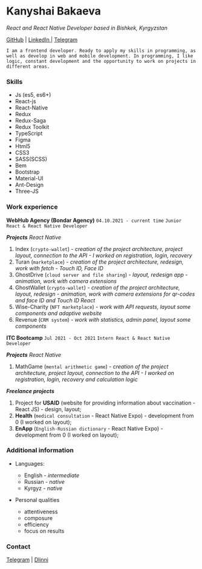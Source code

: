 # Kanyshai Bakaeva 
_React and React Native Developer based in Bishkek, Kyrgyzstan_

[GitHub](https://github.com/kbakaeva) |  [LinkedIn ](https://www.linkedin.com/in/kbakaeva/) | [Telegram](https://t.me/kanyshai_bakaeva)

`I am a frontend developer. Ready to apply my skills in programming, as well as develop in web and mobile development.
In programming, I like logic, constant development and the opportunity to work on projects in different areas.`


### Skills

 - Js (es5, es6+)
 - React-js
 - React-Native
 - Redux
 - Redux-Saga
 - Redux Toolkit
 - TypeScript
 - Figma
 - Html5
 - CSS3
 - SASS(SCSS)
 - Bem
 - Bootstrap
 - Material-UI
 - Ant-Design
 - Three-JS
 

### Work experience

**WebHub Agency (Bondar Agency)**
`04.10.2021 - current time`
`Junior React & React Native Developer`

**_Projects_**
_React Native_
1. Index (`crypto-wallet`) - _creation of the project architecture, project layout, connection to the API -  I worked on registration, login, recovery_
2. Turan (`marketplace`) - _creation of the project architecture, redesign, work with fetch - Touch ID, Face ID_
3. GhostDrive (`cloud server and file sharing`) - _layout, redesign app - animation, work with camera extensions_
4. GhostWallet (`crypto-wallet`) - _creation of the project architecture, layout, redesign  - animation, work with camera extensions for qr-codes and face ID and Touch ID_
_React_
1. Wise-Charity (`NFT marketplace`) - _work with API requests, layout some components and adaptive website_
2. Revenue (`CRM system`) - _work with statistics, admin panel, layout some components_

**ITC Bootcamp**
`Jul 2021 - Oct 2021`
`Intern React & React Native Developer`

**_Projects_**
_React Native_
1. MathGame (`mental arithmetic game`) - _creation of the project architecture, project layout, connection to the API - I worked on registration, login, recovery and calculation logic_

**_Freelance projects_**
1. Project for **USAID** (website for providing information about vaccination - React JS) - design, layout;
2. **Health** (`medical consultation` - React Native Expo) - development from 0 (I worked on layout);
3. **EnApp** (`English-Russian dictionary` - React Native Expo) - development from 0 (I worked on layout);


### Additional information
- Languages:
  - English - _intermediate_
  - Russian - _native_
  - Kyrgyz - _native_
 
- Personal qualities
  - attentiveness 
  - composure
  - efficiency
  - focus on results

### Contact

 [Telegram](https://t.me/kanyshai_bakaeva) |
 [Dlinni](https://djinni.co/q/c2738233ba/)
